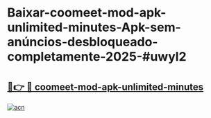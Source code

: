 # Baixar-coomeet-mod-apk-unlimited-minutes-Apk-sem-anúncios-desbloqueado-completamente-2025-#uwyl2

# <h2><a href="https://ainizakaria.my?title=coomeet-mod-apk-unlimited-minutes&ref=24M">🔗👉 🔴 coomeet-mod-apk-unlimited-minutes</a></h2>

[![acn](https://github.com/user-attachments/assets/0f9c940e-d8b0-45ae-aac7-cd30a18b3e1c)](https://ainizakaria.my?title=coomeet-mod-apk-unlimited-minutes&ref=24M)

